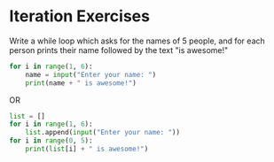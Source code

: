 # Iteration Exercises

Write a while loop which asks for the names of 5 people, and for each person prints their name followed by the text "is awesome!"

```python
for i in range(1, 6):
    name = input("Enter your name: ")
    print(name + " is awesome!")
```

OR

```python
list = []
for i in range(1, 6):
    list.append(input("Enter your name: "))
for i in range(0, 5):
    print(list[i] + " is awesome!")
```
